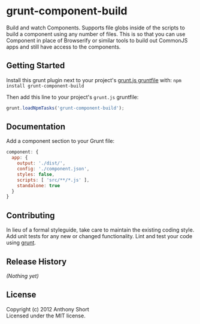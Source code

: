 # grunt-component-build

Build and watch Components. Supports file globs inside of the scripts to build a component using any number of files. This is so that you can use Component in place of Browserify or similar tools to build out CommonJS apps and still have access to the components. 

## Getting Started
Install this grunt plugin next to your project's [grunt.js gruntfile][getting_started] with: `npm install grunt-component-build`

Then add this line to your project's `grunt.js` gruntfile:

```javascript
grunt.loadNpmTasks('grunt-component-build');
```

[grunt]: https://github.com/cowboy/grunt
[getting_started]: https://github.com/cowboy/grunt/blob/master/docs/getting_started.md

## Documentation

Add a component section to your Grunt file:

```js
component: {
  app: {
    output: './dist/',
    config: './component.json',
    styles: false,
    scripts: [ 'src/**/*.js' ],
    standalone: true
  }
}
```

## Contributing
In lieu of a formal styleguide, take care to maintain the existing coding style. Add unit tests for any new or changed functionality. Lint and test your code using [grunt][grunt].

## Release History
_(Nothing yet)_

## License
Copyright (c) 2012 Anthony Short  
Licensed under the MIT license.
